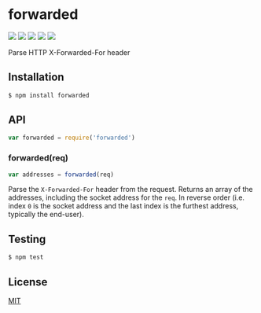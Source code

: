 # forwarded

[![](https://img.shields.io/npm/v/forwarded.svg?style=flat)](https://npmjs.org/package/forwarded) [![](https://img.shields.io/npm/dm/forwarded.svg?style=flat)](https://npmjs.org/package/forwarded) [![](https://img.shields.io/node/v/forwarded.svg?style=flat)](http://nodejs.org/download/) [![](https://img.shields.io/travis/jshttp/forwarded.svg?style=flat)](https://travis-ci.org/jshttp/forwarded) [![](https://img.shields.io/coveralls/jshttp/forwarded.svg?style=flat)](https://coveralls.io/r/jshttp/forwarded?branch=master)

Parse HTTP X-Forwarded-For header

## Installation

```bash
$ npm install forwarded
```

## API

```javascript
var forwarded = require('forwarded')
```

### forwarded\(req\)

```javascript
var addresses = forwarded(req)
```

Parse the `X-Forwarded-For` header from the request. Returns an array of the addresses, including the socket address for the `req`. In reverse order \(i.e. index `0` is the socket address and the last index is the furthest address, typically the end-user\).

## Testing

```bash
$ npm test
```

## License

[MIT](https://github.com/ericliang12345/my-study/tree/61bcf23525950856ab2027fa9d23e30c458d927a/NodeJs_Express_hello/node_modules/express/node_modules/proxy-addr/node_modules/forwarded/LICENSE/README.md)

